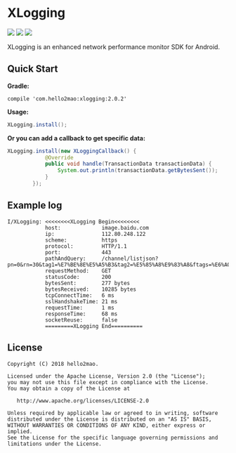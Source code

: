 XLogging
=========================
![](https://img.shields.io/badge/build-parsing-brightgreen.svg)
![](https://img.shields.io/badge/release-v2.0.2-blue.svg)
![](https://img.shields.io/badge/license-Apache%202-red.svg)

XLogging is an enhanced network performance monitor SDK for Android.

Quick Start
-------------
**Gradle:**
```
compile 'com.hello2mao:xlogging:2.0.2'
```
**Usage:**
``` java
XLogging.install();

```
**Or you can add a callback to get specific data:**
``` java
XLogging.install(new XLoggingCallback() {
            @Override
            public void handle(TransactionData transactionData) {
                System.out.println(transactionData.getBytesSent());
            }
        });
```

Example log
-------------

```
I/XLogging: <<<<<<<<XLogging Begin<<<<<<<<
            host:             image.baidu.com
            ip:               112.80.248.122
            scheme:           https
            protocol:         HTTP/1.1
            port:             443
            pathAndQuery:     /channel/listjson?pn=0&rn=30&tag1=%E7%BE%8E%E5%A5%B3&tag2=%E5%85%A8%E9%83%A8&ftags=%E6%A0%A1%E8%8A%B1&ie=utf8
            requestMethod:    GET
            statusCode:       200
            bytesSent:        277 bytes
            bytesReceived:    10285 bytes
            tcpConnectTime:   6 ms
            sslHandshakeTime: 21 ms
            requestTime:      1 ms
            responseTime:     68 ms
            socketReuse:      false
            =========XLogging End==========
```

License
-------------

    Copyright (C) 2018 hello2mao.

    Licensed under the Apache License, Version 2.0 (the "License");
    you may not use this file except in compliance with the License.
    You may obtain a copy of the License at

       http://www.apache.org/licenses/LICENSE-2.0

    Unless required by applicable law or agreed to in writing, software
    distributed under the License is distributed on an "AS IS" BASIS,
    WITHOUT WARRANTIES OR CONDITIONS OF ANY KIND, either express or implied.
    See the License for the specific language governing permissions and
    limitations under the License.
